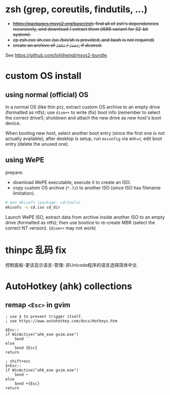# zsh (grep, coreutils, findutils, ...)

<del>

- <https://packages.msys2.org/base/zsh>: find all of zsh's dependencies
  recursively, and download / extract them (i686 variant for 32-bit system).
- cp zsh.exe sh.exe (so /bin/sh is provided, and bash is not required)
- create an archive of `/etc` / `/usr`, if desired.

</del>

See <https://github.com/lxhillwind/msys2-bundle>.

# custom OS install

## using normal (official) OS
In a normal OS (like thin pc), extract custom OS archive to an empty drive (formatted as ntfs);
use `dism++` to write (fix) boot info (remember to select the correct drive!);
shutdown and attach the new drive as new host's boot device.

When booting new host, select another boot entry (since the first one is not actually available);
after desktop is setup, run `msconfig` via win+r, edit boot entry (delete the unused one).

## using WePE
prepare:
- download WePE executable, execute it to create an ISO.
- copy custom OS archive (`*.7z`) to another ISO (since ISO has filename limitation).

```sh
# man mkisofs (package: cdrtools)
mkisofs -o cd.iso cd_dir
```

Launch WePE ISO, extract data from archive inside another ISO to an empty drive (formatted as ntfs);
then use bootice to re-create MBR (select the correct NT version). (`dism++` may not work)

# thinpc 乱码 fix
控制面板-更该显示语言-管理: 非Unicode程序的语言选择简体中文.

# AutoHotkey (ahk) collections

## remap `<Esc>` in gvim

```ahk
; use $ to prevent trigger itself.
; see https://www.autohotkey.com/docs/Hotkeys.htm

$Esc::
if WinActive("ahk_exe gvim.exe")
    Send ``
else
    Send {Esc}
return

; shift+esc
$+Esc::
if WinActive("ahk_exe gvim.exe")
    Send ~
else
    Send +{Esc}
return
```
